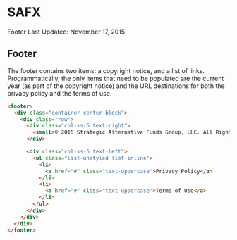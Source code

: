 # SAFX

Footer
Last Updated: November 17, 2015

## Footer

The footer contains two items: a copyright notice, and a list of links. Programmatically, the only items that need to be populated are the current year (as part of the copyright notice) and the URL destinations for both the privacy policy and the terms of use.

```html
<footer>
  <div class="container center-block">
    <div class="row">
      <div class="col-xs-6 text-right">
        <small>© 2015 Strategic Alternative Funds Group, LLC. All Rights Reserved</small>
      </div>

      <div class="col-xs-6 text-left">
        <ul class="list-unstyled list-inline">
          <li>
            <a href="#" class="text-uppercase">Privacy Policy</a>
          </li>
          <li>
            <a href="#" class="text-uppercase">Terms of Use</a>
          </li>
        </ul>
      </div>
    </div>
  </div>
</footer>
```
